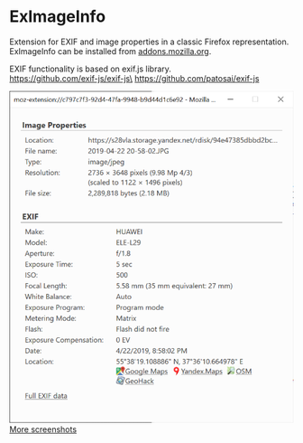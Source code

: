 ExImageInfo
===========

Extension for EXIF and image properties in a classic Firefox representation. ExImageInfo can be installed from [addons.mozilla.org](https://addons.mozilla.org/ru/firefox/addon/eximageinfo/).

EXIF functionality is based on exif.js library.\
https://github.com/exif-js/exif-js\
https://github.com/patosai/exif-js

![Main classic window with full information](screenshots/classicwindow_en_exif.png)\
[More screenshots](screenshots/)